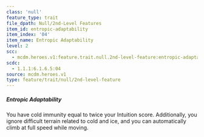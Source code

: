 ```yaml
---
class: 'null'
feature_type: trait
file_dpath: Null/2nd-Level Features
item_id: entropic-adaptability
item_index: '04'
item_name: Entropic Adaptability
level: 2
scc:
  - mcdm.heroes.v1:feature.trait.null.2nd-level-feature:entropic-adaptability
scdc:
  - 1.1.1:6.1.6.5:04
source: mcdm.heroes.v1
type: feature/trait/null/2nd-level-feature
---
```


##### Entropic Adaptability

You have cold immunity equal to twice your Intuition score. Additionally, you ignore difficult terrain related to cold and ice, and you can automatically climb at full speed while moving.
